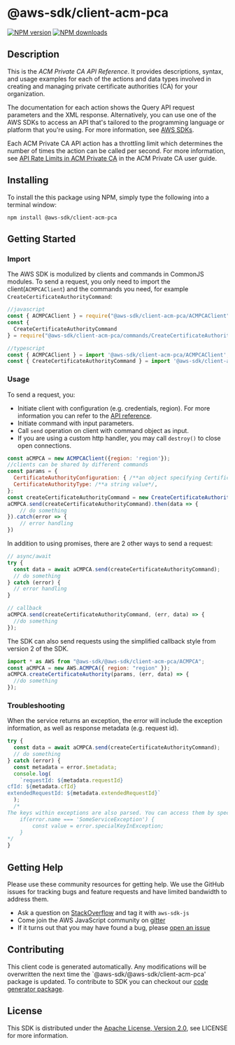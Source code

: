 # @aws-sdk/client-acm-pca

[![NPM version](https://img.shields.io/npm/v/@aws-sdk/client-acm-pca/preview.svg)](https://www.npmjs.com/package/@aws-sdk/client-acm-pca)
[![NPM downloads](https://img.shields.io/npm/dm/@aws-sdk/client-acm-pca.svg)](https://www.npmjs.com/package/@aws-sdk/client-acm-pca)

## Description

<p>This is the <i>ACM Private CA API Reference</i>. It provides descriptions, syntax, and usage examples for each of the actions and data types involved in creating and managing private certificate authorities (CA) for your organization.</p> <p>The documentation for each action shows the Query API request parameters and the XML response. Alternatively, you can use one of the AWS SDKs to access an API that's tailored to the programming language or platform that you're using. For more information, see <a href="https://aws.amazon.com/tools/#SDKs">AWS SDKs</a>.</p> <note> <p>Each ACM Private CA API action has a throttling limit which determines the number of times the action can be called per second. For more information, see <a href="https://docs.aws.amazon.com/acm-pca/latest/userguide/PcaLimits.html#PcaLimits-api">API Rate Limits in ACM Private CA</a> in the ACM Private CA user guide.</p> </note>

## Installing

To install the this package using NPM, simply type the following into a terminal window:

```
npm install @aws-sdk/client-acm-pca
```

## Getting Started

### Import

The AWS SDK is modulized by clients and commands in CommonJS modules. To send a request, you only need to import the client(`ACMPCAClient`) and the commands you need, for example `CreateCertificateAuthorityCommand`:

```javascript
//javascript
const { ACMPCAClient } = require("@aws-sdk/client-acm-pca/ACMPCAClient");
const {
  CreateCertificateAuthorityCommand
} = require("@aws-sdk/client-acm-pca/commands/CreateCertificateAuthorityCommand");
```

```javascript
//typescript
const { ACMPCAClient } = import '@aws-sdk/client-acm-pca/ACMPCAClient';
const { CreateCertificateAuthorityCommand } = import '@aws-sdk/client-acm-pca/commands/CreateCertificateAuthorityCommand';
```

### Usage

To send a request, you:

- Initiate client with configuration (e.g. credentials, region). For more information you can refer to the [API reference][].
- Initiate command with input parameters.
- Call `send` operation on client with command object as input.
- If you are using a custom http handler, you may call `destroy()` to close open connections.

```javascript
const aCMPCA = new ACMPCAClient({region: 'region'});
//clients can be shared by different commands
const params = {
  CertificateAuthorityConfiguration: { /**an object specifying CertificateAuthorityConfiguration*/ },
  CertificateAuthorityType: /**a string value*/,
};
const createCertificateAuthorityCommand = new CreateCertificateAuthorityCommand(params);
aCMPCA.send(createCertificateAuthorityCommand).then(data => {
    // do something
}).catch(error => {
    // error handling
})
```

In addition to using promises, there are 2 other ways to send a request:

```javascript
// async/await
try {
  const data = await aCMPCA.send(createCertificateAuthorityCommand);
  // do something
} catch (error) {
  // error handling
}
```

```javascript
// callback
aCMPCA.send(createCertificateAuthorityCommand, (err, data) => {
  //do something
});
```

The SDK can also send requests using the simplified callback style from version 2 of the SDK.

```javascript
import * as AWS from "@aws-sdk/@aws-sdk/client-acm-pca/ACMPCA";
const aCMPCA = new AWS.ACMPCA({ region: "region" });
aCMPCA.createCertificateAuthority(params, (err, data) => {
  //do something
});
```

### Troubleshooting

When the service returns an exception, the error will include the exception information, as well as response metadata (e.g. request id).

```javascript
try {
  const data = await aCMPCA.send(createCertificateAuthorityCommand);
  // do something
} catch (error) {
  const metadata = error.$metadata;
  console.log(
    `requestId: ${metadata.requestId}
cfId: ${metadata.cfId}
extendedRequestId: ${metadata.extendedRequestId}`
  );
  /*
The keys within exceptions are also parsed. You can access them by specifying exception names:
    if(error.name === 'SomeServiceException') {
        const value = error.specialKeyInException;
    }
*/
}
```

## Getting Help

Please use these community resources for getting help. We use the GitHub issues for tracking bugs and feature requests and have limited bandwidth to address them.

- Ask a question on [StackOverflow](https://stackoverflow.com/questions/tagged/aws-sdk-js) and tag it with `aws-sdk-js`
- Come join the AWS JavaScript community on [gitter](https://gitter.im/aws/aws-sdk-js-v3)
- If it turns out that you may have found a bug, please [open an issue](https://github.com/aws/aws-sdk-js-v3/issues)

## Contributing

This client code is generated automatically. Any modifications will be overwritten the next time the `@aws-sdk/@aws-sdk/client-acm-pca' package is updated. To contribute to SDK you can checkout our [code generator package][].

## License

This SDK is distributed under the
[Apache License, Version 2.0](http://www.apache.org/licenses/LICENSE-2.0),
see LICENSE for more information.

[code generator package]: https://github.com/aws/aws-sdk-js-v3/tree/master/packages/service-types-generator
[api reference]: https://docs.aws.amazon.com/AWSJavaScriptSDK/latest/
